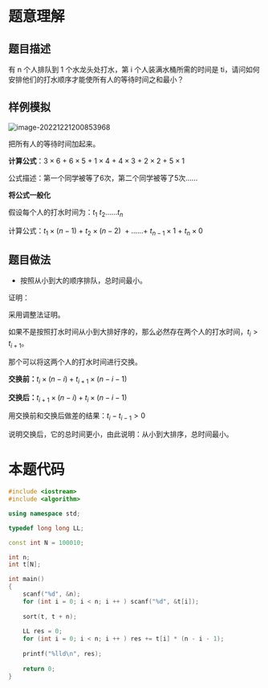# 题意理解

## 题目描述

有 n 个人排队到 1 个水龙头处打水，第 i 个人装满水桶所需的时间是 ti，请问如何安排他们的打水顺序才能使所有人的等待时间之和最小？

## 样例模拟

![image-20221221200853968](https://cdn.jsdelivr.net/gh/Lx001T/my-imgs/jq2022/image-20221221200853968.png)

把所有人的等待时间加起来。

**计算公式**：$3×6\ + \ 6×5\ +\ 1×4\ +\ 4×3\ +\ 2×2 \ +\ 5×1$

公式描述：第一个同学被等了6次，第二个同学被等了5次......

**将公式一般化**

假设每个人的打水时间为：$t_1\ t_2......t_n$

计算公式：$t_1×(n-1)\ +\ t_2×(n-2)\ +......+\ t_{n-1}×1\ +\ t_n×0$

## 题目做法

- 按照从小到大的顺序排队，总时间最小。

证明：

采用调整法证明。

如果不是按照打水时间从小到大排好序的，那么必然存在两个人的打水时间，$t_i>t_{i+1}$。

那个可以将这两个人的打水时间进行交换。

**交换前：**$t_i×(n-i)+t_{i+1}×(n-i-1)$

**交换后：**$t_{i+1}×(n-i)+t_{i}×(n-i-1)$

用交换前和交换后做差的结果：$t_i-t_{i-1}>0$

说明交换后，它的总时间更小，由此说明：从小到大排序，总时间最小。

# 本题代码

```c++
#include <iostream>
#include <algorithm>

using namespace std;

typedef long long LL;

const int N = 100010;

int n;
int t[N];

int main()
{
    scanf("%d", &n);
    for (int i = 0; i < n; i ++ ) scanf("%d", &t[i]);
    
    sort(t, t + n);
    
    LL res = 0;
    for (int i = 0; i < n; i ++ ) res += t[i] * (n - i - 1);
    
    printf("%lld\n", res);
    
    return 0;
}
```

